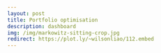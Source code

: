 ```yaml
---
layout: post
title: Portfolio optimisation
description: dashboard
img: /img/markowitz-sitting-crop.jpg
redirect: https://plot.ly/~wilsonliao/112.embed
---
```

